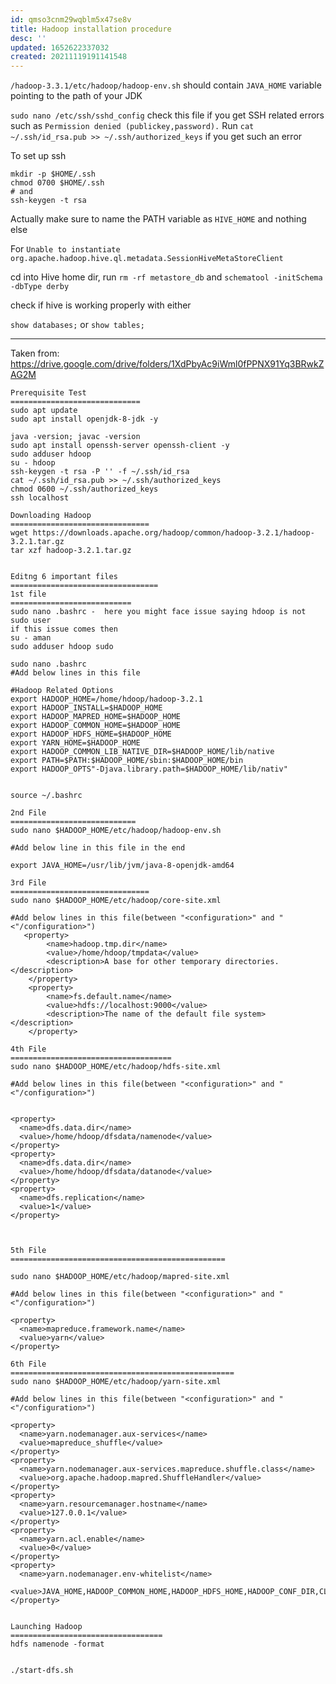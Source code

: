 ```yaml
---
id: qmso3cnm29wqblm5x47se8v
title: Hadoop installation procedure
desc: ''
updated: 1652622337032
created: 20211119191141548
---
```


`/hadoop-3.3.1/etc/hadoop/hadoop-env.sh` should contain `JAVA_HOME` variable pointing to the path of your JDK

`sudo nano /etc/ssh/sshd_config` check this file if you get SSH related errors such as `Permission denied (publickey,password).` Run
`cat ~/.ssh/id_rsa.pub >> ~/.ssh/authorized_keys` if you get such an error

To set up ssh

    mkdir -p $HOME/.ssh
    chmod 0700 $HOME/.ssh
    # and
    ssh-keygen -t rsa

Actually make sure to name the PATH variable as `HIVE_HOME` and nothing else

For
`Unable to instantiate org.apache.hadoop.hive.ql.metadata.SessionHiveMetaStoreClient`

cd into Hive home dir, run `rm -rf metastore_db`
and `schematool -initSchema -dbType derby`

check if hive is working properly with either

`show databases;`
or
`show tables;`

---

Taken from:
<https://drive.google.com/drive/folders/1XdPbyAc9iWml0fPPNX91Yq3BRwkZAG2M>

    Prerequisite Test
    =============================
    sudo apt update
    sudo apt install openjdk-8-jdk -y

    java -version; javac -version
    sudo apt install openssh-server openssh-client -y
    sudo adduser hdoop
    su - hdoop
    ssh-keygen -t rsa -P '' -f ~/.ssh/id_rsa
    cat ~/.ssh/id_rsa.pub >> ~/.ssh/authorized_keys
    chmod 0600 ~/.ssh/authorized_keys
    ssh localhost

    Downloading Hadoop
    ===============================
    wget https://downloads.apache.org/hadoop/common/hadoop-3.2.1/hadoop-3.2.1.tar.gz
    tar xzf hadoop-3.2.1.tar.gz


    Editng 6 important files
    =================================
    1st file
    ===========================
    sudo nano .bashrc -  here you might face issue saying hdoop is not sudo user
    if this issue comes then
    su - aman
    sudo adduser hdoop sudo

    sudo nano .bashrc
    #Add below lines in this file

    #Hadoop Related Options
    export HADOOP_HOME=/home/hdoop/hadoop-3.2.1
    export HADOOP_INSTALL=$HADOOP_HOME
    export HADOOP_MAPRED_HOME=$HADOOP_HOME
    export HADOOP_COMMON_HOME=$HADOOP_HOME
    export HADOOP_HDFS_HOME=$HADOOP_HOME
    export YARN_HOME=$HADOOP_HOME
    export HADOOP_COMMON_LIB_NATIVE_DIR=$HADOOP_HOME/lib/native
    export PATH=$PATH:$HADOOP_HOME/sbin:$HADOOP_HOME/bin
    export HADOOP_OPTS"-Djava.library.path=$HADOOP_HOME/lib/nativ"


    source ~/.bashrc

    2nd File
    ============================
    sudo nano $HADOOP_HOME/etc/hadoop/hadoop-env.sh

    #Add below line in this file in the end

    export JAVA_HOME=/usr/lib/jvm/java-8-openjdk-amd64

    3rd File
    ===============================
    sudo nano $HADOOP_HOME/etc/hadoop/core-site.xml

    #Add below lines in this file(between "<configuration>" and "<"/configuration>")
       <property>
            <name>hadoop.tmp.dir</name>
            <value>/home/hdoop/tmpdata</value>
            <description>A base for other temporary directories.</description>
        </property>
        <property>
            <name>fs.default.name</name>
            <value>hdfs://localhost:9000</value>
            <description>The name of the default file system></description>
        </property>

    4th File
    ====================================
    sudo nano $HADOOP_HOME/etc/hadoop/hdfs-site.xml

    #Add below lines in this file(between "<configuration>" and "<"/configuration>")


    <property>
      <name>dfs.data.dir</name>
      <value>/home/hdoop/dfsdata/namenode</value>
    </property>
    <property>
      <name>dfs.data.dir</name>
      <value>/home/hdoop/dfsdata/datanode</value>
    </property>
    <property>
      <name>dfs.replication</name>
      <value>1</value>
    </property>



    5th File
    ================================================

    sudo nano $HADOOP_HOME/etc/hadoop/mapred-site.xml

    #Add below lines in this file(between "<configuration>" and "<"/configuration>")

    <property>
      <name>mapreduce.framework.name</name>
      <value>yarn</value>
    </property>

    6th File
    ==================================================
    sudo nano $HADOOP_HOME/etc/hadoop/yarn-site.xml

    #Add below lines in this file(between "<configuration>" and "<"/configuration>")

    <property>
      <name>yarn.nodemanager.aux-services</name>
      <value>mapreduce_shuffle</value>
    </property>
    <property>
      <name>yarn.nodemanager.aux-services.mapreduce.shuffle.class</name>
      <value>org.apache.hadoop.mapred.ShuffleHandler</value>
    </property>
    <property>
      <name>yarn.resourcemanager.hostname</name>
      <value>127.0.0.1</value>
    </property>
    <property>
      <name>yarn.acl.enable</name>
      <value>0</value>
    </property>
    <property>
      <name>yarn.nodemanager.env-whitelist</name>
      <value>JAVA_HOME,HADOOP_COMMON_HOME,HADOOP_HDFS_HOME,HADOOP_CONF_DIR,CLASSPATH_PERPEND_DISTCACHE,HADOOP_YARN_HOME,HADOOP_MAPRED_HOME</value>
    </property>


    Launching Hadoop
    ==================================
    hdfs namenode -format


    ./start-dfs.sh
